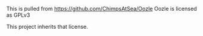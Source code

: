 This is pulled from https://github.com/ChimpsAtSea/Oozle
Oozle is licensed as GPLv3

This project inherits that license.